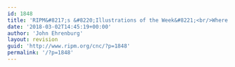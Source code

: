 ```yaml
---
id: 1848
title: 'RIPM&#8217;s &#8220;Illustrations of the Week&#8221;<br/>Where is the Conductor?<br/>Iconography and 19-Century Performance Practice'
date: '2018-03-02T14:45:19+00:00'
author: 'John Ehrenburg'
layout: revision
guid: 'http://www.ripm.org/cnc/?p=1848'
permalink: '/?p=1848'
---
```


